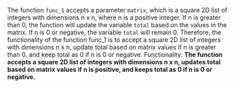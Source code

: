 The function `func_1` accepts a parameter `matrix`, which is a square 2D list of integers with dimensions n x n, where n is a positive integer. If n is greater than 0, the function will update the variable `total` based on the values in the matrix. If n is 0 or negative, the variable `total` will remain 0. Therefore, the functionality of the function func_1 is to accept a square 2D list of integers with dimensions n x n, update total based on matrix values if n is greater than 0, and keep total as 0 if n is 0 or negative.
Functionality: **The function accepts a square 2D list of integers with dimensions n x n, updates total based on matrix values if n is positive, and keeps total as 0 if n is 0 or negative.**